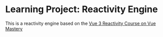 # Learning Project: Reactivity Engine

This is a reactivity engine based on the [Vue 3 Reactivity Course on Vue
Mastery](https://www.vuemastery.com/courses/vue-3-reactivity/vue3-reactivity)
